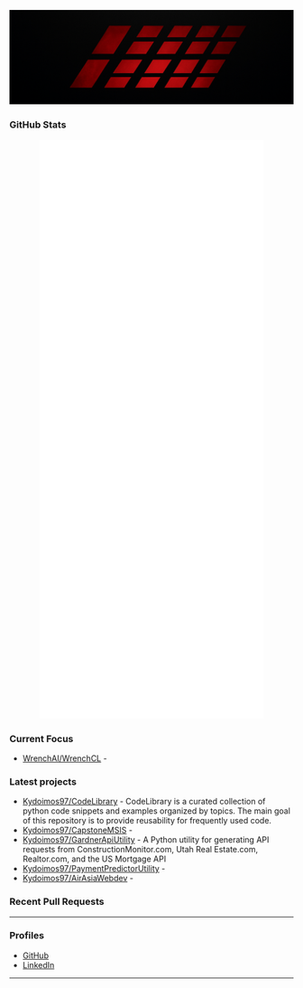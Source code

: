 <p align="center">
  <img 
    src="https://raw.githubusercontent.com/Kydoimos97/Kydoimos97/main/banner.png" 
    alt="Kydoimos97 Banner" 
  />
</p>

### GitHub Stats

<p align="center">
  <img 
    src="./github-metrics.svg" 
    alt="Kydoimos97 GitHub Metrics" 
  />
</p>

### Current Focus

- [WrenchAI/WrenchCL](https://github.com/WrenchAI/WrenchCL) - 

### Latest projects

- [Kydoimos97/CodeLibrary](https://github.com/Kydoimos97/CodeLibrary) - CodeLibrary is a curated collection of python code snippets and examples organized by topics. The main goal of this repository is to provide reusability for frequently used code.
- [Kydoimos97/CapstoneMSIS](https://github.com/Kydoimos97/CapstoneMSIS) - 
- [Kydoimos97/GardnerApiUtility](https://github.com/Kydoimos97/GardnerApiUtility) - A Python utility for generating API requests from ConstructionMonitor.com, Utah Real Estate.com, Realtor.com, and the US Mortgage API
- [Kydoimos97/PaymentPredictorUtility](https://github.com/Kydoimos97/PaymentPredictorUtility) - 
- [Kydoimos97/AirAsiaWebdev](https://github.com/Kydoimos97/AirAsiaWebdev) - 

### Recent Pull Requests


---

### Profiles

- [GitHub](https://github.com/Kydoimos97)
- [LinkedIn](https://www.linkedin.com/in/willem-vd-schans/)

---

